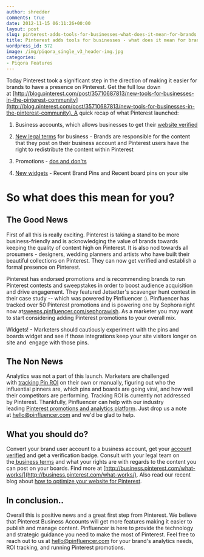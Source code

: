 ```yaml
---
author: shredder
comments: true
date: 2012-11-15 06:11:26+00:00
layout: post
slug: pinterest-adds-tools-for-businesses-what-does-it-mean-for-brands
title: Pinterest adds tools for businesses - what does it mean for brands?
wordpress_id: 572
image: /img/piqora_single_v3_header-img.jpg
categories:
- Piqora Features
---
```


Today Pinterest took a significant step in the direction of making it easier for brands to have a presence on Pinterest. Get the full low down at [http://blog.pinterest.com/post/35710687813/new-tools-for-businesses-in-the-pinterest-community](http://blog.pinterest.com/post/35710687813/new-tools-for-businesses-in-the-pinterest-community). A quick recap of what Pinterest launched:



	
  1. Business accounts, which allows businesses to get their [website verified](http://blog.pinterest.com/post/34315137913/verifying-your-website)

	
  2. [New legal terms](http://business.pinterest.com/tos/) for business - Brands are responsible for the content that they post on their business account and Pinterest users have the right to redistribute the content within Pinterest

	
  3. Promotions - [dos and don'ts](http://business.pinterest.com/logos-and-marketing-guidelines/#ads)

	
  4. [New widgets](http://business.pinterest.com/widget-builder/#do_embed_board) - Recent Brand Pins and Recent board pins on your site<!-- more -->




# So what does this mean for you?




## The Good News


First of all this is really exciting. Pinterest is taking a stand to be more business-friendly and is acknowledging the value of brands towards keeping the quality of content high on Pinterest. It is also nod towards all prosumers - designers, wedding planners and artists who have built their beautiful collections on Pinterest. They can now get verified and establish a formal presence on Pinterest.

Pinterest has endorsed promotions and is recommending brands to run Pinterest contests and sweepstakes in order to boost audience acquisition and drive engagement. They featured Jetsetter's scavenger hunt contest in their case study -- which was powered by Pinfluencer :). Pinfluencer has tracked over 50 Pinterest promotions and is powering one by Sephora right now at[sweeps.pinfluencer.com/sephorawish](http://sweeps.pinfluencer.com/sephorawish). As a marketer you may want to start considering adding Pinterest promotions to your overall mix.

Widgets! - Marketers should cautiously experiment with the pins and boards widget and see if those integrations keep your site visitors longer on site and  engage with those pins.


## The Non News


Analytics was not a part of this launch. Marketers are challenged with [tracking Pin ROI](http://techcrunch.com/2012/11/07/pinfluencer-launches-pin-roi-tracking-system-for-pinterest-supports-integration-with-google-analytics-omniture-coremetrics/) on their own or manually, figuring out who the influential pinners are, which pins and boards are going viral, and how well their competitors are performing. Tracking ROI is currently not addressed by Pinterest. Thankfully, Pinfluencer can help with our industry leading [Pinterest promotions and analytics platform](http://www.pinfluencer.com/promotions). Just drop us a note at [hello@pinfluencer.com](mailto:hello@pinfuencer.com) and we'd be glad to help.


## What you should do?


Convert your brand user account to a business account, get your [account verified](http://blog.pinterest.com/post/34315137913/verifying-your-website) and get a verification badge. Consult with your legal team on the[ business terms](http://business.pinterest.com/tos/) and what your rights are with regards to the content you can post on your boards. Find more at [http://business.pinterest.com/what-works/](http://business.pinterest.com/what-works/). Also read our recent blog about [how to optimize your website for Pinterest](http://blog.pinfluencer.com/5-simple-ways-to-optimize-your-website-for-pinterest/).


## In conclusion..


Overall this is positive news and a great first step from Pinterest. We believe that Pinterest Business Accounts will get more features making it easier to publish and manage content. Pinfluencer is here to provide the technology and strategic guidance you need to make the most of Pinterest. Feel free to reach out to us at hello@pinfluencer.com for your brand's analytics needs, ROI tracking, and running Pinterest promotions.
